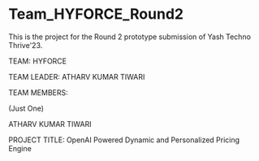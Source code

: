 # Team_HYFORCE_Round2
This is the project for the Round 2 prototype submission of Yash Techno Thrive'23. 

TEAM: HYFORCE

TEAM LEADER: ATHARV KUMAR TIWARI

TEAM MEMBERS:

(Just One)

ATHARV KUMAR TIWARI

PROJECT TITLE: OpenAI Powered Dynamic and Personalized Pricing Engine





